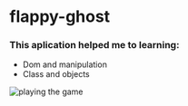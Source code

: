 # flappy-ghost 
<h3> This aplication helped me to learning:</h3>
<ul> 
 <li>Dom and manipulation</li>
  <li>Class and objects </li>

</ul>
<img src = "https://j.gifs.com/p8lVwm.gif" alt= "playing the game"/>
